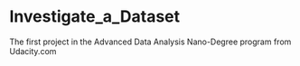 # Investigate_a_Dataset
The first project in the Advanced Data Analysis Nano-Degree program from Udacity.com
